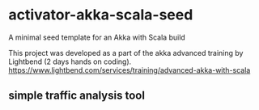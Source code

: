 activator-akka-scala-seed
=========================

A minimal seed template for an Akka with Scala build 

This project was developed as a part of the akka advanced training by Lightbend (2 days hands on coding). 
https://www.lightbend.com/services/training/advanced-akka-with-scala

## simple traffic analysis tool


